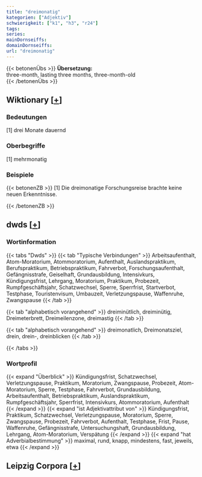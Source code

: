 ```yaml
---
title: "dreimonatig"
kategorien: ["Adjektiv"]
schwierigkeit: ["k1", "h3", "r24"]
tags:
series:
mainDornseiffs:
domainDornseiffs:
url: "dreimonatig"
---
```


{{< betonenÜbs >}}
**Übersetzung:**  
three-month, lasting  three months, three-month-old  
{{< /betonenÜbs >}}

## Wiktionary [[+](https://de.wiktionary.org/wiki/dreimonatig)]

### Bedeutungen
[1] drei Monate dauernd  

### Oberbegriffe
[1] mehrmonatig  

### Beispiele
{{< betonenZB >}}
[1] Die dreimonatige Forschungsreise brachte keine neuen Erkenntnisse.  

{{< /betonenZB >}}


## dwds [[+](https://www.dwds.de/wb/dreimonatig)]

### Wortinformation
{{< tabs "Dwds" >}}
{{< tab "Typische Verbindungen" >}}
Arbeitsaufenthalt, Atom-Moratorium, Atommoratorium, Aufenthalt, Auslandspraktikum, Berufspraktikum, Betriebspraktikum, Fahrverbot, Forschungsaufenthalt, Gefängnisstrafe, Geiselhaft, Grundausbildung, Intensivkurs, Kündigungsfrist, Lehrgang, Moratorium, Praktikum, Probezeit, Rumpfgeschäftsjahr, Schatzwechsel, Sperre, Sperrfrist, Startverbot, Testphase, Touristenvisum, Umbauzeit, Verletzungspause, Waffenruhe, Zwangspause
{{< /tab >}}

{{< tab "alphabetisch vorangehend" >}}
dreiminütlich, dreiminütig, Dreimeterbrett, Dreimeilenzone, dreimastig
{{< /tab >}}

{{< tab "alphabetisch vorangehend" >}}
dreimonatlich, Dreimonatsziel, drein, drein-, dreinblicken
{{< /tab >}}

{{< /tabs >}}

### Wortprofil
{{< expand "Überblick" >}} Kündigungsfrist, Schatzwechsel, Verletzungspause, Praktikum, Moratorium, Zwangspause, Probezeit, Atom-Moratorium, Sperre, Testphase, Fahrverbot, Grundausbildung, Arbeitsaufenthalt, Betriebspraktikum, Auslandspraktikum, Rumpfgeschäftsjahr, Sperrfrist, Intensivkurs, Atommoratorium, Aufenthalt {{< /expand >}}
{{< expand "ist Adjektivattribut von" >}} Kündigungsfrist, Praktikum, Schatzwechsel, Verletzungspause, Moratorium, Sperre, Zwangspause, Probezeit, Fahrverbot, Aufenthalt, Testphase, Frist, Pause, Waffenruhe, Gefängnisstrafe, Untersuchungshaft, Grundausbildung, Lehrgang, Atom-Moratorium, Verspätung {{< /expand >}}
{{< expand "hat Adverbialbestimmung" >}} maximal, rund, knapp, mindestens, fast, jeweils, etwa {{< /expand >}}

## Leipzig Corpora [[+](https://corpora.uni-leipzig.de/en/res?word=dreimonatig&corpusId=deu_newscrawl-public_2018)]

